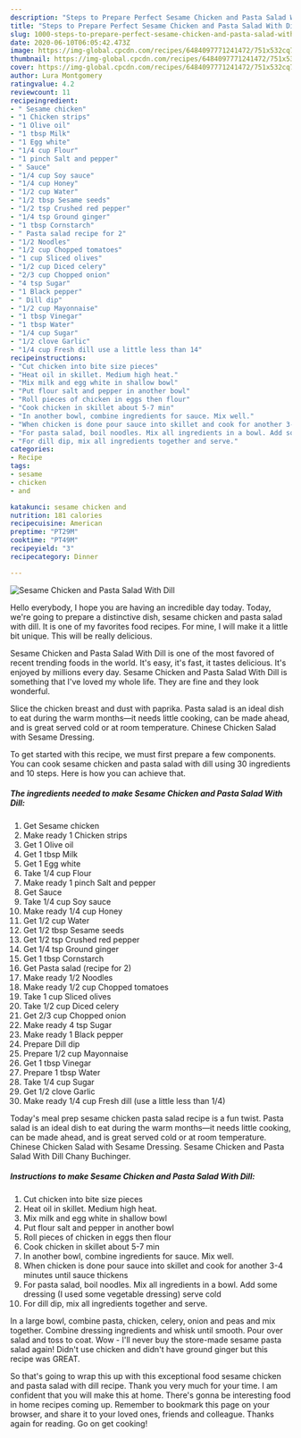 ```yaml
---
description: "Steps to Prepare Perfect Sesame Chicken and Pasta Salad With Dill"
title: "Steps to Prepare Perfect Sesame Chicken and Pasta Salad With Dill"
slug: 1000-steps-to-prepare-perfect-sesame-chicken-and-pasta-salad-with-dill
date: 2020-06-10T06:05:42.473Z
image: https://img-global.cpcdn.com/recipes/6484097771241472/751x532cq70/sesame-chicken-and-pasta-salad-with-dill-recipe-main-photo.jpg
thumbnail: https://img-global.cpcdn.com/recipes/6484097771241472/751x532cq70/sesame-chicken-and-pasta-salad-with-dill-recipe-main-photo.jpg
cover: https://img-global.cpcdn.com/recipes/6484097771241472/751x532cq70/sesame-chicken-and-pasta-salad-with-dill-recipe-main-photo.jpg
author: Lura Montgomery
ratingvalue: 4.2
reviewcount: 11
recipeingredient:
- " Sesame chicken"
- "1 Chicken strips"
- "1 Olive oil"
- "1 tbsp Milk"
- "1 Egg white"
- "1/4 cup Flour"
- "1 pinch Salt and pepper"
- " Sauce"
- "1/4 cup Soy sauce"
- "1/4 cup Honey"
- "1/2 cup Water"
- "1/2 tbsp Sesame seeds"
- "1/2 tsp Crushed red pepper"
- "1/4 tsp Ground ginger"
- "1 tbsp Cornstarch"
- " Pasta salad recipe for 2"
- "1/2 Noodles"
- "1/2 cup Chopped tomatoes"
- "1 cup Sliced olives"
- "1/2 cup Diced celery"
- "2/3 cup Chopped onion"
- "4 tsp Sugar"
- "1 Black pepper"
- " Dill dip"
- "1/2 cup Mayonnaise"
- "1 tbsp Vinegar"
- "1 tbsp Water"
- "1/4 cup Sugar"
- "1/2 clove Garlic"
- "1/4 cup Fresh dill use a little less than 14"
recipeinstructions:
- "Cut chicken into bite size pieces"
- "Heat oil in skillet. Medium high heat."
- "Mix milk and egg white in shallow bowl"
- "Put flour salt and pepper in another bowl"
- "Roll pieces of chicken in eggs then flour"
- "Cook chicken in skillet about 5-7 min"
- "In another bowl, combine ingredients for sauce. Mix well."
- "When chicken is done pour sauce into skillet and cook for another 3-4 minutes until sauce thickens"
- "For pasta salad, boil noodles. Mix all ingredients in a bowl. Add some dressing (I used some vegetable dressing) serve cold"
- "For dill dip, mix all ingredients together and serve."
categories:
- Recipe
tags:
- sesame
- chicken
- and

katakunci: sesame chicken and 
nutrition: 181 calories
recipecuisine: American
preptime: "PT29M"
cooktime: "PT49M"
recipeyield: "3"
recipecategory: Dinner

---
```



![Sesame Chicken and Pasta Salad With Dill](https://img-global.cpcdn.com/recipes/6484097771241472/751x532cq70/sesame-chicken-and-pasta-salad-with-dill-recipe-main-photo.jpg)

Hello everybody, I hope you are having an incredible day today. Today, we're going to prepare a distinctive dish, sesame chicken and pasta salad with dill. It is one of my favorites food recipes. For mine, I will make it a little bit unique. This will be really delicious.

Sesame Chicken and Pasta Salad With Dill is one of the most favored of recent trending foods in the world. It's easy, it's fast, it tastes delicious. It's enjoyed by millions every day. Sesame Chicken and Pasta Salad With Dill is something that I've loved my whole life. They are fine and they look wonderful.

Slice the chicken breast and dust with paprika. Pasta salad is an ideal dish to eat during the warm months—it needs little cooking, can be made ahead, and is great served cold or at room temperature. Chinese Chicken Salad with Sesame Dressing.


To get started with this recipe, we must first prepare a few components. You can cook sesame chicken and pasta salad with dill using 30 ingredients and 10 steps. Here is how you can achieve that.

<!--inarticleads1-->

##### The ingredients needed to make Sesame Chicken and Pasta Salad With Dill:

1. Get  Sesame chicken
1. Make ready 1 Chicken strips
1. Get 1 Olive oil
1. Get 1 tbsp Milk
1. Get 1 Egg white
1. Take 1/4 cup Flour
1. Make ready 1 pinch Salt and pepper
1. Get  Sauce
1. Take 1/4 cup Soy sauce
1. Make ready 1/4 cup Honey
1. Get 1/2 cup Water
1. Get 1/2 tbsp Sesame seeds
1. Get 1/2 tsp Crushed red pepper
1. Get 1/4 tsp Ground ginger
1. Get 1 tbsp Cornstarch
1. Get  Pasta salad (recipe for 2)
1. Make ready 1/2 Noodles
1. Make ready 1/2 cup Chopped tomatoes
1. Take 1 cup Sliced olives
1. Take 1/2 cup Diced celery
1. Get 2/3 cup Chopped onion
1. Make ready 4 tsp Sugar
1. Make ready 1 Black pepper
1. Prepare  Dill dip
1. Prepare 1/2 cup Mayonnaise
1. Get 1 tbsp Vinegar
1. Prepare 1 tbsp Water
1. Take 1/4 cup Sugar
1. Get 1/2 clove Garlic
1. Make ready 1/4 cup Fresh dill (use a little less than 1/4)


Today&#39;s meal prep sesame chicken pasta salad recipe is a fun twist. Pasta salad is an ideal dish to eat during the warm months—it needs little cooking, can be made ahead, and is great served cold or at room temperature. Chinese Chicken Salad with Sesame Dressing. Sesame Chicken and Pasta Salad With Dill Chany Buchinger. 

<!--inarticleads2-->

##### Instructions to make Sesame Chicken and Pasta Salad With Dill:

1. Cut chicken into bite size pieces
1. Heat oil in skillet. Medium high heat.
1. Mix milk and egg white in shallow bowl
1. Put flour salt and pepper in another bowl
1. Roll pieces of chicken in eggs then flour
1. Cook chicken in skillet about 5-7 min
1. In another bowl, combine ingredients for sauce. Mix well.
1. When chicken is done pour sauce into skillet and cook for another 3-4 minutes until sauce thickens
1. For pasta salad, boil noodles. Mix all ingredients in a bowl. Add some dressing (I used some vegetable dressing) serve cold
1. For dill dip, mix all ingredients together and serve.


In a large bowl, combine pasta, chicken, celery, onion and peas and mix together. Combine dressing ingredients and whisk until smooth. Pour over salad and toss to coat. Wow - I&#39;ll never buy the store-made sesame pasta salad again! Didn&#39;t use chicken and didn&#39;t have ground ginger but this recipe was GREAT. 

So that's going to wrap this up with this exceptional food sesame chicken and pasta salad with dill recipe. Thank you very much for your time. I am confident that you will make this at home. There's gonna be interesting food in home recipes coming up. Remember to bookmark this page on your browser, and share it to your loved ones, friends and colleague. Thanks again for reading. Go on get cooking!
